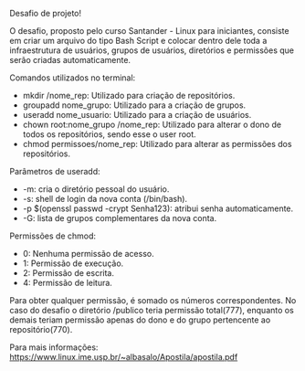 Desafio de projeto!

O desafio, proposto pelo curso Santander - Linux para iniciantes, consiste em criar um arquivo do tipo Bash Script e colocar dentro dele toda a infraestrutura de usuários, grupos de usuários, diretórios e permissões que serão criadas automaticamente. 

Comandos utilizados no terminal:

* mkdir /nome_rep: Utilizado para criação de repositórios.
* groupadd nome_grupo: Utilizado para a criação de grupos.
* useradd nome_usuario: Utilizado para a criação de usuários.
* chown root:nome_grupo /nome_rep: Utilizado para alterar o dono de todos os repositórios, sendo esse o user root.
* chmod permissoes/nome_rep: Utilizado para alterar as permissões dos repositórios.

Parâmetros de useradd:

* -m: cria o diretório pessoal do usuário.
* -s: shell de login da nova conta (/bin/bash).
* -p $(openssl passwd -crypt Senha123): atribui senha automaticamente.
* -G: lista de grupos complementares da nova conta.

Permissões de chmod: 

* 0: Nenhuma permissão de acesso.
* 1: Permissão de execução.
* 2: Permissão de escrita.
* 4: Permissão de leitura.

Para obter qualquer permissão, é somado os números correspondentes. No caso do desafio o diretório /publico teria permissão total(777), enquanto os demais teriam permissão apenas do dono e do grupo pertencente ao repositório(770).

Para mais informações: https://www.linux.ime.usp.br/~albasalo/Apostila/apostila.pdf
